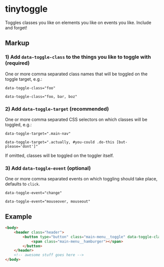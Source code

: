 # tinytoggle
Toggles classes you like on elements you like on events you like. Include and forget!

## Markup
### 1) Add `data-toggle-class` to the things you like to toggle with (required)
One or more comma separated class names that will be toggled on the toggle target, e.g.:

`data-toggle-class="foo"`

`data-toggle-class="foo, bar, boz"`

### 2) Add `data-toggle-target` (recommended)
One or more comma separated CSS selectors on which classes will be toggled, e.g.:

`data-toggle-target=".main-nav"`

`data-toggle-target=".actually, #you-could .do-this [but-please='dont']"`

If omitted, classes will be toggled on the toggler itself.

### 3) Add `data-toggle-event` (optional)
One or more comma separated events on which toggling should take place, defaults to `click`.

`data-toggle-event="change"`

`data-toggle-event="mouseover, mouseout"`

## Example
```html
<body>
    <header class="header">
        <button type="button" class="main-menu__toggle" data-toggle-class="menu-open" data-toggle-target="body">
            <span class="main-menu__hamburger"></span>
        </button>
    </header>
    <!-- awesome stuff goes here -->
</body>
```
